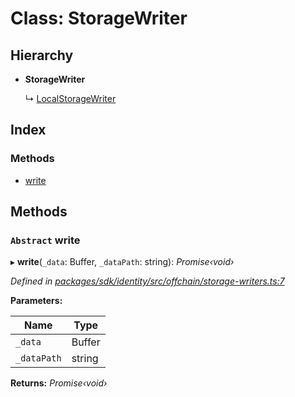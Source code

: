 # Class: StorageWriter

## Hierarchy

* **StorageWriter**

  ↳ [LocalStorageWriter](_offchain_storage_writers_.localstoragewriter.md)

## Index

### Methods

* [write](_offchain_storage_writers_.storagewriter.md#abstract-write)

## Methods

### `Abstract` write

▸ **write**(`_data`: Buffer, `_dataPath`: string): *Promise‹void›*

*Defined in [packages/sdk/identity/src/offchain/storage-writers.ts:7](https://github.com/celo-org/celo-monorepo/blob/master/packages/sdk/identity/src/offchain/storage-writers.ts#L7)*

**Parameters:**

Name | Type |
------ | ------ |
`_data` | Buffer |
`_dataPath` | string |

**Returns:** *Promise‹void›*
